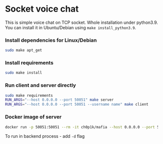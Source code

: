 # Socket voice chat

This is simple voice chat on TCP socket. Whole installation under python3.9. You can install it in Ubuntu/Debian using `make install_python3.9`.

### Install dependencies for Linux/Debian
```bash
sudo make apt_get
```

### Install requirements
```bash
sudo make install
```

### Run client and server directly
```bash
sudo make requirements
RUN_ARGS="--host 0.0.0.0 --port 50051" make server
RUN_ARGS="--host 0.0.0.0 --port 50051 --username name" make client
```

### Docker image of server
```bash
docker run -p 50051:50051 --rm -it ch0p1k/mafia --host 0.0.0.0 --port 50051
```
To run in backend process - add `-d` flag

